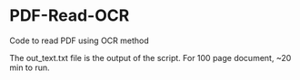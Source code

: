 # PDF-Read-OCR
Code to read PDF using OCR method

The out_text.txt file is the output of the script. For 100 page document, ~20 min to run.
